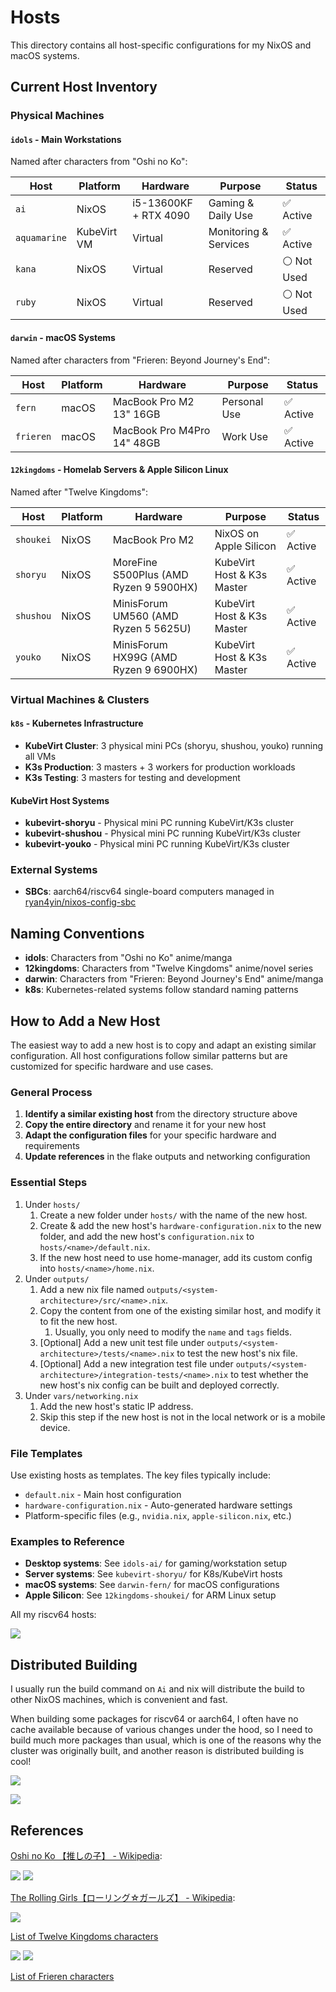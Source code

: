 # Hosts

This directory contains all host-specific configurations for my NixOS and macOS systems.

## Current Host Inventory

### Physical Machines

#### `idols` - Main Workstations

Named after characters from "Oshi no Ko":

| Host         | Platform    | Hardware              | Purpose               | Status      |
| ------------ | ----------- | --------------------- | --------------------- | ----------- |
| `ai`         | NixOS       | i5-13600KF + RTX 4090 | Gaming & Daily Use    | ✅ Active   |
| `aquamarine` | KubeVirt VM | Virtual               | Monitoring & Services | ✅ Active   |
| `kana`       | NixOS       | Virtual               | Reserved              | ⚪ Not Used |
| `ruby`       | NixOS       | Virtual               | Reserved              | ⚪ Not Used |

#### `darwin` - macOS Systems

Named after characters from "Frieren: Beyond Journey's End":

| Host      | Platform | Hardware                   | Purpose      | Status    |
| --------- | -------- | -------------------------- | ------------ | --------- |
| `fern`    | macOS    | MacBook Pro M2 13" 16GB    | Personal Use | ✅ Active |
| `frieren` | macOS    | MacBook Pro M4Pro 14" 48GB | Work Use     | ✅ Active |

#### `12kingdoms` - Homelab Servers & Apple Silicon Linux

Named after "Twelve Kingdoms":

| Host      | Platform | Hardware                               | Purpose                    | Status    |
| --------- | -------- | -------------------------------------- | -------------------------- | --------- |
| `shoukei` | NixOS    | MacBook Pro M2                         | NixOS on Apple Silicon     | ✅ Active |
| `shoryu`  | NixOS    | MoreFine S500Plus (AMD Ryzen 9 5900HX) | KubeVirt Host & K3s Master | ✅ Active |
| `shushou` | NixOS    | MinisForum UM560 (AMD Ryzen 5 5625U)   | KubeVirt Host & K3s Master | ✅ Active |
| `youko`   | NixOS    | MinisForum HX99G (AMD Ryzen 9 6900HX)  | KubeVirt Host & K3s Master | ✅ Active |

### Virtual Machines & Clusters

#### `k8s` - Kubernetes Infrastructure

- **KubeVirt Cluster**: 3 physical mini PCs (shoryu, shushou, youko) running all VMs
- **K3s Production**: 3 masters + 3 workers for production workloads
- **K3s Testing**: 3 masters for testing and development

#### KubeVirt Host Systems

- **kubevirt-shoryu** - Physical mini PC running KubeVirt/K3s cluster
- **kubevirt-shushou** - Physical mini PC running KubeVirt/K3s cluster
- **kubevirt-youko** - Physical mini PC running KubeVirt/K3s cluster

### External Systems

- **SBCs**: aarch64/riscv64 single-board computers managed in
  [ryan4yin/nixos-config-sbc](https://github.com/ryan4yin/nixos-config-sbc)

## Naming Conventions

- **idols**: Characters from "Oshi no Ko" anime/manga
- **12kingdoms**: Characters from "Twelve Kingdoms" anime/novel series
- **darwin**: Characters from "Frieren: Beyond Journey's End" anime/manga
- **k8s**: Kubernetes-related systems follow standard naming patterns

## How to Add a New Host

The easiest way to add a new host is to copy and adapt an existing similar configuration. All host
configurations follow similar patterns but are customized for specific hardware and use cases.

### General Process

1. **Identify a similar existing host** from the directory structure above
2. **Copy the entire directory** and rename it for your new host
3. **Adapt the configuration files** for your specific hardware and requirements
4. **Update references** in the flake outputs and networking configuration

### Essential Steps

1. Under `hosts/`
   1. Create a new folder under `hosts/` with the name of the new host.
   2. Create & add the new host's `hardware-configuration.nix` to the new folder, and add the new
      host's `configuration.nix` to `hosts/<name>/default.nix`.
   3. If the new host need to use home-manager, add its custom config into `hosts/<name>/home.nix`.
1. Under `outputs/`
   1. Add a new nix file named `outputs/<system-architecture>/src/<name>.nix`.
   2. Copy the content from one of the existing similar host, and modify it to fit the new host.
      1. Usually, you only need to modify the `name` and `tags` fields.
   3. [Optional] Add a new unit test file under `outputs/<system-architecture>/tests/<name>.nix` to
      test the new host's nix file.
   4. [Optional] Add a new integration test file under
      `outputs/<system-architecture>/integration-tests/<name>.nix` to test whether the new host's
      nix config can be built and deployed correctly.
1. Under `vars/networking.nix`
   1. Add the new host's static IP address.
   1. Skip this step if the new host is not in the local network or is a mobile device.

### File Templates

Use existing hosts as templates. The key files typically include:

- `default.nix` - Main host configuration
- `hardware-configuration.nix` - Auto-generated hardware settings
- Platform-specific files (e.g., `nvidia.nix`, `apple-silicon.nix`, etc.)

### Examples to Reference

- **Desktop systems**: See `idols-ai/` for gaming/workstation setup
- **Server systems**: See `kubevirt-shoryu/` for K8s/KubeVirt hosts
- **macOS systems**: See `darwin-fern/` for macOS configurations
- **Apple Silicon**: See `12kingdoms-shoukei/` for ARM Linux setup

All my riscv64 hosts:

![](/_img/nixos-riscv-cluster.webp)

## Distributed Building

I usually run the build command on `Ai` and nix will distribute the build to other NixOS machines,
which is convenient and fast.

When building some packages for riscv64 or aarch64, I often have no cache available because of
various changes under the hood, so I need to build much more packages than usual, which is one of
the reasons why the cluster was originally built, and another reason is distributed building is
cool!

![](/_img/nix-distributed-building.webp)

![](/_img/nix-distributed-building-log.webp)

## References

[Oshi no Ko 【推しの子】 - Wikipedia](https://en.wikipedia.org/wiki/Oshi_no_Ko):

![](/_img/idols-famaily.webp) ![](/_img/idols-ai.webp)

[The Rolling Girls【ローリング☆ガールズ】 - Wikipedia](https://en.wikipedia.org/wiki/The_Rolling_Girls):

![](/_img/rolling_girls.webp)

[List of Twelve Kingdoms characters](https://en.wikipedia.org/wiki/List_of_Twelve_Kingdoms_characters)

![](/_img/12kingdoms-1.webp) ![](/_img/12kingdoms-Youko-Rakushun.webp)

[List of Frieren characters](https://en.wikipedia.org/wiki/List_of_Frieren_characters)
